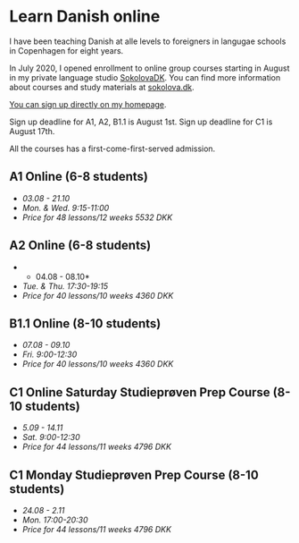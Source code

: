 # Learn Danish online

I have been teaching Danish at alle levels to foreigners in langugae schools in Copenhagen for eight years. 

In July 2020, I opened enrollment to online group courses starting in August in my private language studio [SokolovaDK](https://sokolova.dk/online-group-classes-levels-and-schedule). You can find more information about courses and study materials at [sokolova.dk](https://sokolova.dk/current-courses-for-sign-up). 

[You can sign up directly on my homepage](https://sokolova.dk/current-courses-for-sign-up).

Sign up deadline for A1, A2, B1.1 is August 1st. Sign up deadline for C1 is August 17th.

All the courses has a first-come-first-served admission. 

## A1 Online (6-8 students) 
   * *03.08 - 21.10*  
   * *Mon. & Wed. 9:15-11:00*  
   * *Price for 48 lessons/12 weeks  5532 DKK*

## A2 Online (6-8 students) 
  * * 04.08 - 08.10*  
  * *Tue. & Thu. 17:30-19:15*
  * *Price for 40 lessons/10 weeks 4360 DKK*
  
## B1.1 Online (8-10 students)
  * *07.08 - 09.10* 
  * *Fri. 9:00-12:30* 
  * *Price for 40 lessons/10 weeks 4360 DKK*

## C1 Online Saturday Studieprøven Prep Course (8-10 students)
  * *5.09 - 14.11* 
  * *Sat. 9:00-12:30* 
  * *Price for 44 lessons/11 weeks 4796 DKK*

## C1 Monday Studieprøven Prep Course (8-10 students) 
  * *24.08 - 2.11*
  * *Mon. 17:00-20:30*
  * *Price for 44 lessons/11 weeks 4796 DKK* 


